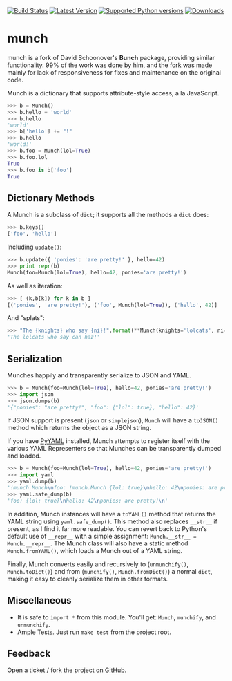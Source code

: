 [![Build Status](https://travis-ci.org/Infinidat/munch.svg?branch=master)](https://travis-ci.org/Infinidat/munch)
[![Latest Version](https://img.shields.io/pypi/v/munch.svg)](https://pypi.python.org/pypi/munch/)
[![Supported Python versions](https://img.shields.io/pypi/pyversions/munch.svg)](https://pypi.python.org/pypi/munch/)
[![Downloads](https://img.shields.io/pypi/dm/munch.svg)](https://pypi.python.org/pypi/munch/)

munch
==========

munch is a fork of David Schoonover's **Bunch** package, providing similar functionality. 99% of the work was done by him, and the fork was made mainly for lack of responsiveness for fixes and maintenance on the original code.

Munch is a dictionary that supports attribute-style access, a la JavaScript.

````py
>>> b = Munch()
>>> b.hello = 'world'
>>> b.hello
'world'
>>> b['hello'] += "!"
>>> b.hello
'world!'
>>> b.foo = Munch(lol=True)
>>> b.foo.lol
True
>>> b.foo is b['foo']
True
````


Dictionary Methods
------------------

A Munch is a subclass of ``dict``; it supports all the methods a ``dict`` does:

````py
>>> b.keys()
['foo', 'hello']
````

Including ``update()``:

````py
>>> b.update({ 'ponies': 'are pretty!' }, hello=42)
>>> print repr(b)
Munch(foo=Munch(lol=True), hello=42, ponies='are pretty!')
````

As well as iteration:

````py
>>> [ (k,b[k]) for k in b ]
[('ponies', 'are pretty!'), ('foo', Munch(lol=True)), ('hello', 42)]
````

And "splats":

````py
>>> "The {knights} who say {ni}!".format(**Munch(knights='lolcats', ni='can haz'))
'The lolcats who say can haz!'
````


Serialization
-------------

Munches happily and transparently serialize to JSON and YAML.

````py
>>> b = Munch(foo=Munch(lol=True), hello=42, ponies='are pretty!')
>>> import json
>>> json.dumps(b)
'{"ponies": "are pretty!", "foo": {"lol": true}, "hello": 42}'
````

If JSON support is present (``json`` or ``simplejson``), ``Munch`` will have a ``toJSON()`` method which returns the object as a JSON string.

If you have [PyYAML](http://pyyaml.org/wiki/PyYAML) installed, Munch attempts to register itself with the various YAML Representers so that Munches can be transparently dumped and loaded.

````py
>>> b = Munch(foo=Munch(lol=True), hello=42, ponies='are pretty!')
>>> import yaml
>>> yaml.dump(b)
'!munch.Munch\nfoo: !munch.Munch {lol: true}\nhello: 42\nponies: are pretty!\n'
>>> yaml.safe_dump(b)
'foo: {lol: true}\nhello: 42\nponies: are pretty!\n'
````

In addition, Munch instances will have a ``toYAML()`` method that returns the YAML string using ``yaml.safe_dump()``. This method also replaces ``__str__`` if present, as I find it far more readable. You can revert back to Python's default use of ``__repr__`` with a simple assignment: ``Munch.__str__ = Munch.__repr__``. The Munch class will also have a static method ``Munch.fromYAML()``, which loads a Munch out of a YAML string.

Finally, Munch converts easily and recursively to (``unmunchify()``, ``Munch.toDict()``) and from (``munchify()``, ``Munch.fromDict()``) a normal ``dict``, making it easy to cleanly serialize them in other formats.


Miscellaneous
-------------

* It is safe to ``import *`` from this module. You'll get: ``Munch``, ``munchify``, and ``unmunchify``.
* Ample Tests. Just run ``make test`` from the project root.

Feedback
--------

Open a ticket / fork the project on [GitHub](http://github.com/Infinidat/munch).

